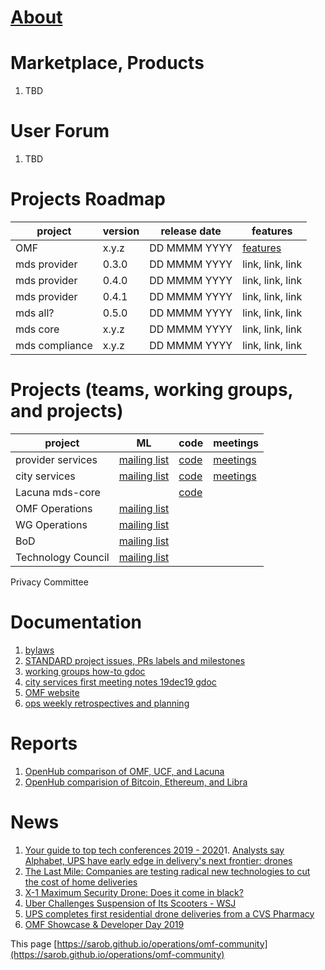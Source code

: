 # [About](https://www.openmobilityfoundation.org/about/)

# Marketplace, Products
1. TBD

# User Forum
1. TBD

# Projects Roadmap
<div class="datatable-begin"></div>

project        | version | release date | features
-------------- | ------- | ------------ | ----------------
OMF            | x.y.z   | DD MMMM YYYY | [features](https://www.openmobilityfoundation.org/wp-content/uploads/2019/10/OMF-Transitional-Architectural-Landscape-FINAL.pdf)
mds provider   | 0.3.0   | DD MMMM YYYY | link, link, link
mds provider   | 0.4.0   | DD MMMM YYYY | link, link, link
mds provider   | 0.4.1   | DD MMMM YYYY | link, link, link
mds all?       | 0.5.0   | DD MMMM YYYY | link, link, link
mds core       | x.y.z   | DD MMMM YYYY | link, link, link
mds compliance | x.y.z   | DD MMMM YYYY | link, link, link

<div class="datatable-end"></div>

# Projects (teams, working groups, and projects)
project            | ML      | code         | meetings
------------------ | ------- | ------------ | ----------------
provider services  | [mailing list](https://groups.google.com/a/groups.openmobilityfoundation.org/forum/#!forum/mds-provider-services)| [code](https://github.com/openmobilityfoundation/mobility-data-specification) | [meetings](https://github.com/openmobilityfoundation/mobility-data-specification/wiki)
city services      | [mailing list](https://groups.google.com/a/groups.openmobilityfoundation.org/forum/#!forum/mds-city-services) | [code](https://github.com/openmobilityfoundation/mobility-data-specification) | [meetings](https://github.com/openmobilityfoundation/mobility-data-specification/wiki)
Lacuna mds-core    |  | [code](https://github.com/lacuna-tech/mds-core) |
OMF Operations     | [mailing list](https://groups.google.com/a/openmobilityfoundation.org/forum/#!forum/omf-admin) |  |
WG Operations      | [mailing list](https://groups.google.com/a/openmobilityfoundation.org/forum/#!forum/wg-ops) |  |
BoD                | [mailing list](https://groups.google.com/a/openmobilityfoundation.org/forum/#!forum/board-all) |  |
Technology Council | [mailing list](https://groups.google.com/a/openmobilityfoundation.org/forum/#!forum/techcouncil) |  |  |
Privacy Committee

# Documentation
1. [bylaws](https://members.openmobilityfoundation.org/wp-content/uploads/2019/08/OMF-Bylaws-CURRENT-1.pdf)
1. [STANDARD project issues, PRs labels and milestones](omf-labels.md)
1. [working groups how-to gdoc](https://docs.google.com/document/d/11ym1ssmnavCtYkVxVtvFELHWGqv3T_gwUKWl2WsgfnE/edit?usp=sharing)
1. [city services first meeting notes 19dec19 gdoc](https://docs.google.com/document/d/13EHvCPkbaWtGaTZNWqFPnQEAa3yz91MU7gc2nwYs3os/edit?usp=sharing)
1. [OMF website](https://www.openmobilityfoundation.org/resources/)
1. [ops weekly retrospectives and planning](https://docs.google.com/document/d/1wEj46BFxgo1HGAC0L7qd3UfNNhnDzMzJdLLR2C7Qesg/edit?usp=sharing)

# Reports
1. [OpenHub comparison of OMF, UCF, and Lacuna](https://www.openhub.net/p/_compare?project_0=Open+Mobility+Foundation&project_1=kepler.gl&project_2=Lacuna-tech)
1. [OpenHub comparision of Bitcoin, Ethereum, and Libra](https://www.openhub.net/p/_compare?project_0=Bitcoin&project_1=Ethereum&project_2=Libra+Association)

# News
1. [Your guide to top tech conferences 2019 - 2020](../source/Your%20guide%20to%20top%20tech%20conferences%202019%20-%20202.html)1. [Analysts say Alphabet, UPS have early edge in delivery's next frontier: drones](../source/Analysts%20say%20Alphabet,%20UPS%20have%20early%20edge%20in.html)
1. [The Last Mile: Companies are testing radical new technologies to cut the cost of home deliveries](../source/The%20Last%20Mile%20Companies%20are%20testing%20radical%20n.html)
1. [X-1 Maximum Security Drone: Does it come in black?](../source/X-1%20Maximum%20Security%20Drone%20Does%20it%20come%20in%20bl.html)
1. [Uber Challenges Suspension of Its Scooters - WSJ](../source/Uber%20Challenges%20Los%20Angeles%20Suspension%20of%20I.html)
1. [UPS completes first residential drone deliveries from a CVS Pharmacy](../source/UPS%20completes%20first%20residential%20drone%20deliver.html)
1. [OMF Showcase &amp; Developer Day 2019](../source/OMF%20Showcase%20%26%20Developer%20Day%202019.html)

This page [https://sarob.github.io/operations/omf-community](https://sarob.github.io/operations/omf-community)
